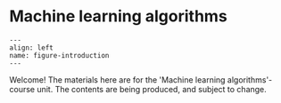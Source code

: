 # Machine learning algorithms

```{figure} ../../images/rovaniemi.png
---
align: left
name: figure-introduction
---
```
Welcome! The materials here are for the 'Machine learning algorithms'-course unit. The contents are being produced, and subject to change.   
